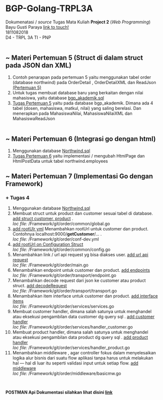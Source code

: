 # BGP-Golang-TRPL3A 

Dokumenatasi / *source* Tugas Mata Kuliah **Project 2** (*Web Programming*)\
Bayu Gusti Paraya [link to touch!](http://itsbabay.xyz/)\
1811082018\
D4 - TRPL 3A
TI - PNP
<br><br>

## ~ Materi Pertemuan 5  (Struct di dalam struct pada JSON dan XML)
1. Contoh penarapan pada pertemuan 5 yaitu menggunakan tabel order (database northwind) pada OrderDetail , OrderDetailXML dan ReadJson [(Pertemuan 5)](https://github.com/bayugustiparaya/BGP-Golang-TRPL3A/commit/4e733374b8703b9cc9ae030853c24b4a4021588c)
2. Untuk tugas membuat database baru yang berkaitan dengan nilai mahasiswa, yaitu database [bgp_akademik.sql](https://github.com/bayugustiparaya/BGP-Golang-TRPL3A/commit/88190654e62a27e54de25fbb40cc562cf9a5c851)
3. [Tugas Pertemuan 5](https://github.com/bayugustiparaya/BGP-Golang-TRPL3A/commit/b38588cf24472da5e691016260bdd24458ed8a82) yaitu pada database bgp_akademik. Dimana ada 4 tabel (dosen, mahasiswa, matkul, nilai) yang saling berelasi. Dan menerapkan pada MahasiswaNilai, MahasiswaNilaiXML dan MahasiswaReadJson
<br><br>

## ~ Materi Pertemuan 6  (Integrasi go dengan html)
1. Menggunakan database [Northwind.sql](https://github.com/bayugustiparaya/BGP-Golang-TRPL3A/commit/88190654e62a27e54de25fbb40cc562cf9a5c851)
2. [Tugas Pertemuan 6](https://github.com/bayugustiparaya/BGP-Golang-TRPL3A/commit/07c33a79d821f728f08fff4e8c8666093ff6077b) yaitu implementasi / mengubah HtmlPage dan HtmlPostData untuk tabel northwind.employees 

## ~ Materi Pertemuan 7  (Implementasi Go dengan Framework)
### + Tugas 4
1. Menggunakan database [Northwind.sql](https://github.com/bayugustiparaya/BGP-Golang-TRPL3A/commit/88190654e62a27e54de25fbb40cc562cf9a5c851)
2. Membuat struct untuk product dan customer sesuai tabel di database. [add struct customer, product](https://github.com/bayugustiparaya/BGP-Golang-TRPL3A/commit/7a2eab3f256de187879f8251c88904b750958ece) . <br>_loc file:_ /Framework/git/order/common/global.go
3. [add rootUlr yml](Framework/git/order/common/global.go) Menambahkan rootUrl untuk customer dan product. Contohnya localhost:9000/__getCustomer__/... . <br>_loc file:_ /Framework/git/order/conf-dev.yml
4. [add rootUrl on Configuration Struct](https://github.com/bayugustiparaya/BGP-Golang-TRPL3A/commit/e766359d4969e878d463f6e3b8593f4c5555dedf) <br>_loc file:_ /Framework/git/order/common/config.go
5. Menambahkan link / url api request yg bisa diakses user. [add url api request](https://github.com/bayugustiparaya/BGP-Golang-TRPL3A/commit/da7899897d834fb2a7d1fc8af17d2586ba9a01f7) <br>_loc file:_ /Framework/git/order/main.go
6. Menambahkan endpoint untuk customer dan product. [add endpoints](https://github.com/bayugustiparaya/BGP-Golang-TRPL3A/commit/5ea0d4dc40b8c9e58225de59cb4090c4b54ae7b6) <br>_loc file:_ /Framework/git/order/transport/endpoint.go
7. Menambahkan decode request dari json ke customer atau product struct. [add decodeRequest](https://github.com/bayugustiparaya/BGP-Golang-TRPL3A/commit/d5d3d3bac0c007398b1c5fc6a51afd8a811e4f19) <br>_loc file:_ /Framework/git/order/transport/transport.go
8. Menambahkan item interface untuk customer dan product. [add interface items](https://github.com/bayugustiparaya/BGP-Golang-TRPL3A/commit/6137c9e3f6b712a08d5c287f3c6b9d0ec1bd2f2c) <br>_loc file:_ /Framework/git/order/services/services.go
9. Membuat customer handler, dimana salah satunya untuk menghandel atau eksekusi pengambilan data customer dg query sql . [add customer handler](https://github.com/bayugustiparaya/BGP-Golang-TRPL3A/commit/c8247cbb4485bf1024ac67be78fe32464317adcb) <br>_loc file:_ /Framework/git/order/services/handler_customer.go
10. Membuat product handler, dimana salah satunya untuk menghandel atau eksekusi pengambilan data product dg query sql . [add product handler](https://github.com/bayugustiparaya/BGP-Golang-TRPL3A/commit/a681c8243d2698c2f46250cbb5345512997553a0) <br>_loc file:_ /Framework/git/order/services/handler_product.go
11. Menambahkan middleware , agar controller fokus dalam menyelesaikan logika alur bisnis dari suatu flow aplikasi tanpa harus untuk melakukan hal — hal di luar itu seperti validasi input untuk setiap flow. [add middleware ](https://github.com/bayugustiparaya/BGP-Golang-TRPL3A/commit/7eef7f7fc35ad5040aa5300363fd1b8d77a9aa76) <br>_loc file:_ /Framework/git/order/middleware/basicmw.go

<br>

__POSTMAN Api Dokumentasi silahkan lihat disini [link](https://documenter.getpostman.com/view/7157328/TVYF8Jsh/)__